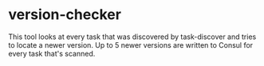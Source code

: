 # version-checker

This tool looks at every task that was discovered by task-discover and
tries to locate a newer version.  Up to 5 newer versions are written
to Consul for every task that's scanned.
